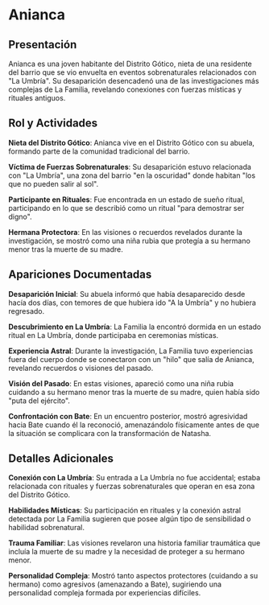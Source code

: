 # Anianca

## Presentación

Anianca es una joven habitante del Distrito Gótico, nieta de una residente del barrio que se vio envuelta en eventos sobrenaturales relacionados con "La Umbría". Su desaparición desencadenó una de las investigaciones más complejas de La Familia, revelando conexiones con fuerzas místicas y rituales antiguos.

## Rol y Actividades

**Nieta del Distrito Gótico**: Anianca vive en el Distrito Gótico con su abuela, formando parte de la comunidad tradicional del barrio.

**Víctima de Fuerzas Sobrenaturales**: Su desaparición estuvo relacionada con "La Umbría", una zona del barrio "en la oscuridad" donde habitan "los que no pueden salir al sol".

**Participante en Rituales**: Fue encontrada en un estado de sueño ritual, participando en lo que se describió como un ritual "para demostrar ser digno".

**Hermana Protectora**: En las visiones o recuerdos revelados durante la investigación, se mostró como una niña rubia que protegía a su hermano menor tras la muerte de su madre.

## Apariciones Documentadas

**Desaparición Inicial**: Su abuela informó que había desaparecido desde hacía dos días, con temores de que hubiera ido "A la Umbría" y no hubiera regresado.

**Descubrimiento en La Umbría**: La Familia la encontró dormida en un estado ritual en La Umbría, donde participaba en ceremonias místicas.

**Experiencia Astral**: Durante la investigación, La Familia tuvo experiencias fuera del cuerpo donde se conectaron con un "hilo" que salía de Anianca, revelando recuerdos o visiones del pasado.

**Visión del Pasado**: En estas visiones, apareció como una niña rubia cuidando a su hermano menor tras la muerte de su madre, quien había sido "puta del ejército".

**Confrontación con Bate**: En un encuentro posterior, mostró agresividad hacia Bate cuando él la reconoció, amenazándolo físicamente antes de que la situación se complicara con la transformación de Natasha.

## Detalles Adicionales

**Conexión con La Umbría**: Su entrada a La Umbría no fue accidental; estaba relacionada con rituales y fuerzas sobrenaturales que operan en esa zona del Distrito Gótico.

**Habilidades Místicas**: Su participación en rituales y la conexión astral detectada por La Familia sugieren que posee algún tipo de sensibilidad o habilidad sobrenatural.

**Trauma Familiar**: Las visiones revelaron una historia familiar traumática que incluía la muerte de su madre y la necesidad de proteger a su hermano menor.

**Personalidad Compleja**: Mostró tanto aspectos protectores (cuidando a su hermano) como agresivos (amenazando a Bate), sugiriendo una personalidad compleja formada por experiencias difíciles.